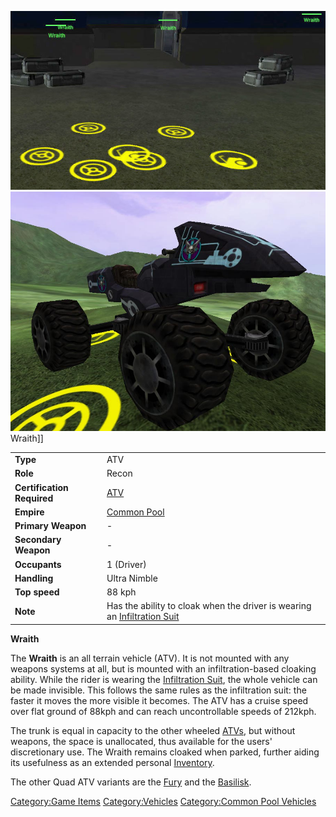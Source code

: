 ![](images/Wraiths.jpg "fig:Wraiths.jpg") ![](images/Wraith.jpg "fig:Wraith.jpg")
Wraith\]\]

|                            |                                                                                                          |
| -------------------------- | -------------------------------------------------------------------------------------------------------- |
| **Type**                   | ATV                                                                                                      |
| **Role**                   | Recon                                                                                                    |
| **Certification Required** | [ATV](<ATV_(Certification)> "wikilink")                                                                  |
| **Empire**                 | [Common Pool](Common_Pool "wikilink")                                                                    |
| **Primary Weapon**         | \-                                                                                                       |
| **Secondary Weapon**       | \-                                                                                                       |
| **Occupants**              | 1 (Driver)                                                                                               |
| **Handling**               | Ultra Nimble                                                                                             |
| **Top speed**              | 88 kph                                                                                                   |
| **Note**                   | Has the ability to cloak when the driver is wearing an [Infiltration Suit](Infiltration_Suit "wikilink") |

**Wraith**

The **Wraith** is an all terrain vehicle (ATV). It is not mounted with
any weapons systems at all, but is mounted with an infiltration-based
cloaking ability. While the rider is wearing the [Infiltration
Suit](Infiltration_Suit "wikilink"), the whole vehicle can be made
invisible. This follows the same rules as the infiltration suit: the
faster it moves the more visible it becomes. The ATV has a cruise speed
over flat ground of 88kph and can reach uncontrollable speeds of 212kph.

The trunk is equal in capacity to the other wheeled
[ATVs](ATV "wikilink"), but without weapons, the space is unallocated,
thus available for the users' discretionary use. The Wraith remains
cloaked when parked, further aiding its usefulness as an extended
personal [Inventory](Inventory "wikilink").

The other Quad ATV variants are the [Fury](Fury "wikilink") and the
[Basilisk](Basilisk "wikilink").

[Category:Game Items](Category:Game_Items "wikilink")
[Category:Vehicles](Category:Vehicles "wikilink") [Category:Common Pool
Vehicles](Category:Common_Pool_Vehicles "wikilink")
